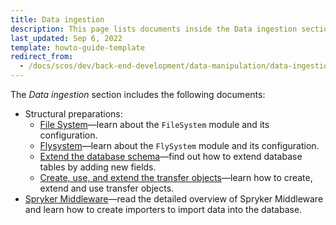 ```yaml
---
title: Data ingestion
description: This page lists documents inside the Data ingestion section
last_updated: Sep 6, 2022
template: howto-guide-template
redirect_from:
  - /docs/scos/dev/back-end-development/data-manipulation/data-ingestion/data-ingestion.html
---
```


The *Data ingestion* section includes the following documents:

* Structural preparations:
  * [File System](/docs/dg/dev/backend-development/data-manipulation/data-ingestion/structural-preparations/file-system.html)—learn about the `FileSystem` module and its configuration.
  * [Flysystem](/docs/dg/dev/backend-development/data-manipulation/data-ingestion/structural-preparations/flysystem.html)—learn about the `FlySystem` module and its configuration.
  * [Extend the database schema](/docs/dg/dev/backend-development/data-manipulation/data-ingestion/structural-preparations/extend-the-database-schema.html)—find out how to extend database tables by adding new fields.
  * [Create, use, and extend the transfer objects](/docs/dg/dev/backend-development/data-manipulation/data-ingestion/structural-preparations/create-use-and-extend-the-transfer-objects.html)—learn how to create, extend and use transfer objects.
* [Spryker Middleware](/docs/dg/dev/backend-development/data-manipulation/data-ingestion/spryker-middleware.html)—read the detailed overview of Spryker Middleware and learn how to create importers to import data into the database.
